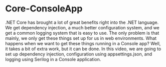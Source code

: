 # Core-ConsoleApp
 .NET Core has brought a lot of great benefits right into the .NET language. We get dependency injection, a much better configuration system, and we get a common logging system that is easy to use. The only problem is that mainly, we only get these things set up for us in web environments. What happens when we want to get these things running in a Console app? Well, it takes a bit of extra work, but it can be done. In this video, we are going to set up dependency injection, configuration using appsettings.json, and logging using Serilog in a Console application.
